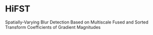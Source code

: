 # HiFST
 Spatially-Varying  Blur Detection Based on Multiscale Fused and Sorted Transform Coefficients of Gradient Magnitudes 
